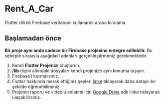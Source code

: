 # Rent_A_Car
Flutter dili ile Firebase veritabanı kullanarak araba kiralama

## Başlamadan önce

**Bir proje aynı anda sadece bir Firebase projesine entegre edilebilir.**
Bu sebeple sırasıyla aşağıdaki adımları gerçekleştirmeniz gerekmektedir.
 1. Kendi **Flutter Projenizi** oluşturun.
 2. **/lib** dizini altındaki dosyaları kendi projenize aynı konuma taşıyın.
 3. Firebase'i kurmalısınız.
 4. Flutter hakkında merak ettiğiniz şeyleri [linke](https://docs.flutter.dev/) tıklayarak daha detaylı bir şekilde öğrenebilirsiniz.
 5. Projenin raporu ve videolu anlatımı için [Google Drive](https://drive.google.com/drive/folders/15_Xm5wkJsTBGG6BNktDXU_tBnLhDo9C6) adlı linke tıklayarak ulaşabilirsiniz.
